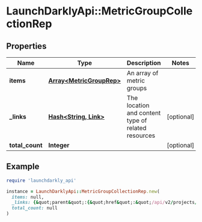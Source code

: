 # LaunchDarklyApi::MetricGroupCollectionRep

## Properties

| Name | Type | Description | Notes |
| ---- | ---- | ----------- | ----- |
| **items** | [**Array&lt;MetricGroupRep&gt;**](MetricGroupRep.md) | An array of metric groups |  |
| **_links** | [**Hash&lt;String, Link&gt;**](Link.md) | The location and content type of related resources | [optional] |
| **total_count** | **Integer** |  | [optional] |

## Example

```ruby
require 'launchdarkly_api'

instance = LaunchDarklyApi::MetricGroupCollectionRep.new(
  items: null,
  _links: {&quot;parent&quot;:{&quot;href&quot;:&quot;/api/v2/projects/my-project&quot;,&quot;type&quot;:&quot;application/json&quot;},&quot;self&quot;:{&quot;href&quot;:&quot;/api/v2/projects/my-project/metric-groups&quot;,&quot;type&quot;:&quot;application/json&quot;}},
  total_count: null
)
```

